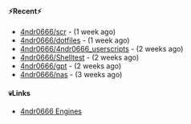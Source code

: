 #### ⚡Recent⚡

- [4ndr0666/scr](https://github.com/4ndr0666/scr) - (1 week ago)
- [4ndr0666/dotfiles](https://github.com/4ndr0666/dotfiles) - (1 week ago)
- [4ndr0666/4ndr0666_userscripts](https://github.com/4ndr0666/4ndr0666_userscripts) - (2 weeks ago)
- [4ndr0666/Shelltest](https://github.com/4ndr0666/Shelltest) - (2 weeks ago)
- [4ndr0666/gpt](https://github.com/4ndr0666/gpt) - (2 weeks ago)
- [4ndr0666/nas](https://github.com/4ndr0666/nas) - (3 weeks ago)

#### 💀Links

- [4ndr0666 Engines](https://github.com/hoothin/SearchJumper/discussions/73)


